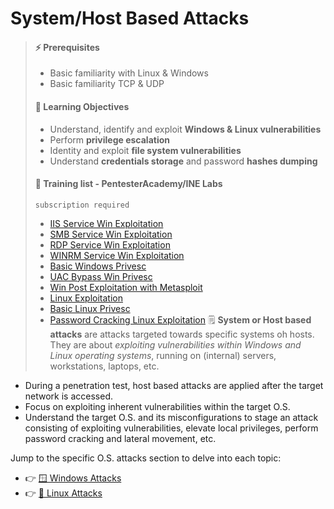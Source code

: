 # System/Host Based Attacks

> #### ⚡ Prerequisites
>
> * Basic familiarity with Linux & Windows
> * Basic familiarity TCP & UDP
>
> #### 📕 Learning Objectives
>
> * Understand, identify and exploit **Windows & Linux vulnerabilities**
> * Perform **privilege escalation**
> * Identity and exploit **file system vulnerabilities**
> * Understand **credentials storage** and password **hashes dumping**
>
> #### 🔬 Training list - PentesterAcademy/INE Labs
>
> `subscription required`
>
> - [IIS Service Win Exploitation](https://attackdefense.com/listing?labtype=windows-service-exploitation&subtype=windows-service-exploitation-iis)
> - [SMB Service Win Exploitation](https://attackdefense.com/listing?labtype=windows-service-exploitation&subtype=windows-service-exploitation-smb)
> - [RDP Service Win Exploitation](https://attackdefense.com/listing?labtype=windows-service-exploitation&subtype=windows-service-exploitation-rdp)
> - [WINRM Service Win Exploitation](https://attackdefense.com/listing?labtype=windows-service-exploitation&subtype=windows-service-exploitation-winrm)
> - [Basic Windows Privesc](https://attackdefense.com/listing?labtype=windows-priv-esc&subtype=windows-priv-esc-basic)
> - [UAC Bypass Win Privesc](https://attackdefense.com/listing?labtype=advanced-priv-esc-windows&subtype=advanced-priv-esc-windows-uac-bypass)
> - [Win Post Exploitation with Metasploit](https://attackdefense.com/listing?labtype=windows-post-exploitation&subtype=windows-post-exploitation-metasploit)
> - [Linux Exploitation](https://attackdefense.com/listing?labtype=linux-security-exploitation&subtype=linux-security-exploitation-getting-started)
> - [Basic Linux Privesc](https://attackdefense.com/listing?labtype=linux-security-priv-esc&subtype=linux-security-priv-esc-basic)
> - [Password Cracking Linux Exploitation](https://attackdefense.com/listing?labtype=linux-security-exploitation&subtype=linux-security-exploitation-password-cracking)
🗒️ **System or Host based attacks** are attacks targeted towards specific systems oh hosts. They are about *exploiting vulnerabilities within Windows and Linux operating systems*, running on (internal) servers, workstations, laptops, etc.

- During a penetration test, host based attacks are applied after the target network is accessed.
- Focus on exploiting inherent vulnerabilities within the target O.S.
- Understand the target O.S. and its misconfigurations to stage an attack consisting of exploiting vulnerabilities, elevate local privileges, perform password cracking and lateral movement, etc.

Jump to the specific O.S. attacks section to delve into each topic:

- 👉 [🪟 Windows Attacks](1-system-attack/windows-attacks.md)
- 👉 [🐧 Linux Attacks](1-system-attack/linux-attacks.md)

